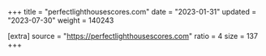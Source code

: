 +++
title = "perfectlighthousescores.com"
date = "2023-01-31"
updated = "2023-07-30"
weight = 140243

[extra]
source = "https://perfectlighthousescores.com"
ratio = 4
size = 137
+++
